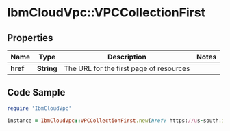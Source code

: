 # IbmCloudVpc::VPCCollectionFirst

## Properties

Name | Type | Description | Notes
------------ | ------------- | ------------- | -------------
**href** | **String** | The URL for the first page of resources | 

## Code Sample

```ruby
require 'IbmCloudVpc'

instance = IbmCloudVpc::VPCCollectionFirst.new(href: https://us-south.iaas.cloud.ibm.com/v1/vpcs?limit&#x3D;20)
```


